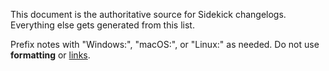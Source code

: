 This document is the authoritative source for Sidekick changelogs. Everything else gets generated from this list.

Prefix notes with "Windows:", "macOS:", or "Linux:" as needed. Do not use **formatting** or [links](https://menersar.github.io/sidekick-desktop/).
